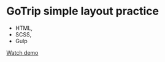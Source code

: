 # GoTrip simple layout practice

- HTML,
- SCSS,
- Gulp


[Watch demo](https://muzykalniy.github.io/GoTrip/)
